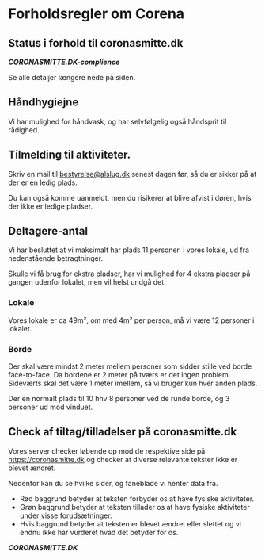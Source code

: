# Forholdsregler om Corena

## Status i forhold til coronasmitte.dk
*****CORONASMITTE.DK-complience*****

Se alle detaljer længere nede på siden.

## Håndhygiejne
Vi har mulighed for håndvask, og har selvfølgelig også håndsprit til rådighed.

## Tilmelding til aktiviteter.
Skriv en mail til bestyrelse@alslug.dk senest dagen før, så du er sikker på at der er en ledig plads.

Du kan også komme uanmeldt, men du risikerer at blive afvist i døren, hvis der ikke er ledige pladser.

## Deltagere-antal
Vi har besluttet at vi maksimalt har plads 11 personer. i vores lokale, ud fra nedenstående betragtninger.

Skulle vi få brug for ekstra pladser, har vi mulighed for 4 ekstra pladser på gangen udenfor lokalet, men vil helst undgå det.

### Lokale
Vores lokale er ca 49m², om med 4m² per person, må vi være 12 personer i lokalet.

### Borde
Der skal være mindst 2 meter mellem personer som sidder stille ved borde face-to-face. Da bordene er 2 meter på tværs er det ingen problem. Sideværts skal det være 1 meter imellem, så vi bruger kun hver anden plads.

Der en normalt plads til 10 hhv 8  personer ved de runde borde, og 3 personer ud mod vinduet.

## Check af tiltag/tilladelser på coronasmitte.dk
Vores server checker løbende op mod de respektive side på https://coronasmitte.dk og checker at diverse relevante tekster ikke er blevet ændret.

Nedenfor kan du se hvilke sider, og faneblade vi henter data fra.
 
 * Rød baggrund betyder at teksten forbyder os at have fysiske aktiviteter. 
 * Grøn baggrund betyder at teksten tillader os at have fysiske aktiviteter under visse forudsætninger.
 * Hvis baggrund betyder at teksten er blevet ændret eller slettet og vi endnu ikke har vurderet hvad det betyder for os.

*****CORONASMITTE.DK*****
